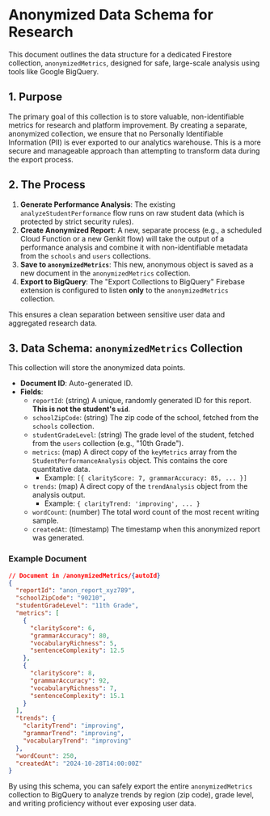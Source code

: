 
# Anonymized Data Schema for Research

This document outlines the data structure for a dedicated Firestore collection, `anonymizedMetrics`, designed for safe, large-scale analysis using tools like Google BigQuery.

## 1. Purpose

The primary goal of this collection is to store valuable, non-identifiable metrics for research and platform improvement. By creating a separate, anonymized collection, we ensure that no Personally Identifiable Information (PII) is ever exported to our analytics warehouse. This is a more secure and manageable approach than attempting to transform data during the export process.

## 2. The Process

1.  **Generate Performance Analysis**: The existing `analyzeStudentPerformance` flow runs on raw student data (which is protected by strict security rules).
2.  **Create Anonymized Report**: A new, separate process (e.g., a scheduled Cloud Function or a new Genkit flow) will take the output of a performance analysis and combine it with non-identifiable metadata from the `schools` and `users` collections.
3.  **Save to `anonymizedMetrics`**: This new, anonymous object is saved as a new document in the `anonymizedMetrics` collection.
4.  **Export to BigQuery**: The "Export Collections to BigQuery" Firebase extension is configured to listen **only** to the `anonymizedMetrics` collection.

This ensures a clean separation between sensitive user data and aggregated research data.

## 3. Data Schema: `anonymizedMetrics` Collection

This collection will store the anonymized data points.

*   **Document ID**: Auto-generated ID.
*   **Fields**:
    *   `reportId`: (string) A unique, randomly generated ID for this report. **This is not the student's `uid`**.
    *   `schoolZipCode`: (string) The zip code of the school, fetched from the `schools` collection.
    *   `studentGradeLevel`: (string) The grade level of the student, fetched from the `users` collection (e.g., "10th Grade").
    *   `metrics`: (map) A direct copy of the `keyMetrics` array from the `StudentPerformanceAnalysis` object. This contains the core quantitative data.
        *   Example: `[{ clarityScore: 7, grammarAccuracy: 85, ... }]`
    *   `trends`: (map) A direct copy of the `trendAnalysis` object from the analysis output.
        *   Example: `{ clarityTrend: 'improving', ... }`
    *   `wordCount`: (number) The total word count of the most recent writing sample.
    *   `createdAt`: (timestamp) The timestamp when this anonymized report was generated.

### Example Document

```json
// Document in /anonymizedMetrics/{autoId}
{
  "reportId": "anon_report_xyz789",
  "schoolZipCode": "90210",
  "studentGradeLevel": "11th Grade",
  "metrics": [
    {
      "clarityScore": 6,
      "grammarAccuracy": 80,
      "vocabularyRichness": 5,
      "sentenceComplexity": 12.5
    },
    {
      "clarityScore": 8,
      "grammarAccuracy": 92,
      "vocabularyRichness": 7,
      "sentenceComplexity": 15.1
    }
  ],
  "trends": {
    "clarityTrend": "improving",
    "grammarTrend": "improving",
    "vocabularyTrend": "improving"
  },
  "wordCount": 250,
  "createdAt": "2024-10-28T14:00:00Z"
}
```

By using this schema, you can safely export the entire `anonymizedMetrics` collection to BigQuery to analyze trends by region (zip code), grade level, and writing proficiency without ever exposing user data.
